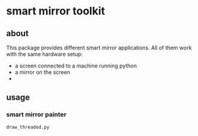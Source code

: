 # smart mirror toolkit

## about

This package provides different smart mirror applications. All of them work with the same hardware setup: 
- a screen connected to a machine running python
- a mirror on the screen
- 

## usage

### smart mirror painter

`draw_threaded.py`

